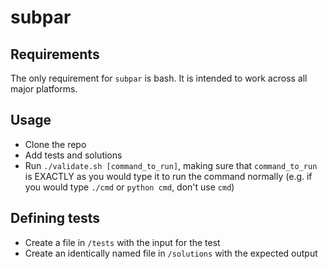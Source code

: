 # subpar

## Requirements
The only requirement for `subpar` is bash. It is intended to work across all major platforms.

## Usage
* Clone the repo
* Add tests and solutions
* Run `./validate.sh [command_to_run]`, making sure that `command_to_run` is EXACTLY as you would type it to run the command normally (e.g. if you would type `./cmd` or `python cmd`, don't use `cmd`)

## Defining tests
* Create a file in `/tests` with the input for the test
* Create an identically named file in `/solutions` with the expected output
